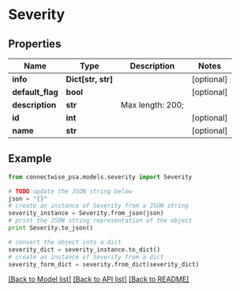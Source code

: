 # Severity


## Properties
Name | Type | Description | Notes
------------ | ------------- | ------------- | -------------
**info** | **Dict[str, str]** |  | [optional] 
**default_flag** | **bool** |  | [optional] 
**description** | **str** |  Max length: 200; | 
**id** | **int** |  | [optional] 
**name** | **str** |  | [optional] 

## Example

```python
from connectwise_psa.models.severity import Severity

# TODO update the JSON string below
json = "{}"
# create an instance of Severity from a JSON string
severity_instance = Severity.from_json(json)
# print the JSON string representation of the object
print Severity.to_json()

# convert the object into a dict
severity_dict = severity_instance.to_dict()
# create an instance of Severity from a dict
severity_form_dict = severity.from_dict(severity_dict)
```
[[Back to Model list]](../README.md#documentation-for-models) [[Back to API list]](../README.md#documentation-for-api-endpoints) [[Back to README]](../README.md)


